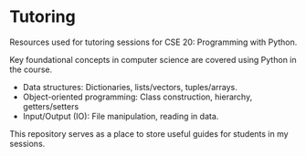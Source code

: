 # Tutoring
Resources used for tutoring sessions for CSE 20: Programming with Python.

Key foundational concepts in computer science are covered using Python in the course.
- Data structures: Dictionaries, lists/vectors, tuples/arrays.
- Object-oriented programming: Class construction, hierarchy, getters/setters
- Input/Output (IO): File manipulation, reading in data.

This repository serves as a place to store useful guides for students in my sessions.
